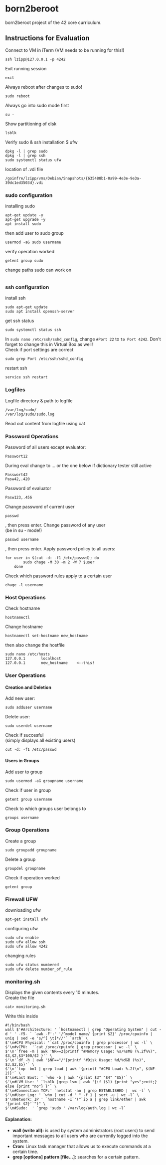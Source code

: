 # born2beroot
born2beroot project of the 42 core curriculum.

## Instructions for Evaluation
Connect to VM in iTerm (VM needs to be running for this!)
```
ssh lzipp@127.0.0.1 -p 4242
```
Exit running session
```
exit
```
Always reboot after changes to sudo!
```
sudo reboot
```
Always go into sudo mode first
```
su -
```
Show partitioning of disk
```
lsblk
```
Verify sudo & ssh installation $ ufw
```
dpkg -l | grep sudo
dpkg -l | grep ssh
sudo systemctl status ufw
```
location of .vdi file
```
/goinfre/lzipp/vms/Debian/Snapshots/{635488b1-0a99-4e3e-9e3a-39dc1ed3503d}.vdi
```
### sudo configuration
installing sudo
```
apt-get update -y
apt-get upgrade -y
apt install sudo
```
then add user to sudo group
```
usermod -aG sudo username
```
verify operation worked
```
getent group sudo
```
change paths sudo can work on
```

```
### ssh configuration
install ssh
```
sudo apt-get update
sudo apt install openssh-server
```
get ssh status
```
sudo systemctl status ssh
```
In `sudo nano /etc/ssh/sshd_config`, change `#Port 22` to `to Port 4242`. Don't forget to change this in Virtual Box as well! \
Check if port settings are correct
```
sudo grep Port /etc/ssh/sshd_config
```
restart ssh
```
service ssh restart
```
### Logfiles
Logfile directory & path to logfile
```
/var/log/sudo/
/var/log/sudo/sudo.log
```
Read out content from logfile using cat
### Password Operations
Password of all users except evaluator:
```
Passwort12
```
During eval change to ... or the one below if dictionary tester still active
```
Passwort42
Pasw42,.420
```
Password of evaluator
```
Pasw123,.456
```
Change password of current user
```
passwd
```
, then press enter.
Change password of any user \
(be in su - mode!)
```
passwd username
```
, then press enter.
Apply password policy to all users:
```
for user in $(cut -d: -f1 /etc/passwd); do
    	sudo chage -M 30 -m 2 -W 7 $user
	done
```
Check which password rules apply to a certain user
```
chage -l username
```
### Host Operations
Check hostname
```
hostnamectl
```
Change hostname
```
hostnamectl set-hostname new_hostname
```
then also change the hostfile
```
sudo nano /etc/hosts
127.0.0.1       localhost
127.0.0.1       new_hostname	<--this!
```
### User Operations
#### Creation and Deletion
Add new user:
```
sudo adduser username
```
Delete user:
```
sudo userdel username
```
Check if succesful \
(simply displays all existing users)
```
cut -d: -f1 /etc/passwd
```
#### Users in Groups
Add user to group
```
sudo usermod -aG groupname username
```
Check if user in group
```
getent group username
```
Check to which groups user belongs to
```
groups username
```
### Group Operations
Create a group
```
sudo groupadd groupname
```
Delete a group
```
groupdel groupname
```
Check if operation worked
```
getent group
```
### Firewall UFW
downloading ufw
```
apt-get install ufw
```
configuring ufw
```
sudo ufw enable
sudo ufw allow ssh
sudo ufw allow 4242
```
changing rules
```
sudo ufw status numbered
sudo ufw delete number_of_rule
```
### monitoring.sh
Displays the given contents every 10 minutes. \
Create the file
```
cat> monitoring.sh
```
Write this inside
```
#!/bin/bash
wall $'#Architecture: ' `hostnamectl | grep "Operating System" | cut -d ' ' -f5- ` `awk -F':' '/^model name/ {print $2}' /proc/cpuinfo | uniq | sed -e 's/^[ \t]*//'` `arch` \
$'\n#CPU Physical: '`cat /proc/cpuinfo | grep processor | wc -l` \
$'\n#vCPU:  '`cat /proc/cpuinfo | grep processor | wc -l` \
$'\n'`free -m | awk 'NR==2{printf "#Memory Usage: %s/%sMB (%.2f%%)", $3,$2,$3*100/$2 }'` \
$'\n'`df -h | awk '$NF=="/"{printf "#Disk Usage: %d/%dGB (%s)", $3,$2,$5}'` \
$'\n'`top -bn1 | grep load | awk '{printf "#CPU Load: %.2f\n", $(NF-2)}'` \
$'\n#Last Boot: ' `who -b | awk '{print $3" "$4" "$5}'` \
$'\n#LVM Use: ' `lsblk |grep lvm | awk '{if ($1) {print "yes";exit;} else {print "no"} }'` \
$'\n#Connection TCP:' `netstat -an | grep ESTABLISHED |  wc -l` \
$'\n#User Log: ' `who | cut -d " " -f 1 | sort -u | wc -l` \
$'\nNetwork: IP ' `hostname -I`"("`ip a | grep link/ether | awk '{print $2}'`")" \
$'\n#Sudo:  ' `grep 'sudo ' /var/log/auth.log | wc -l`
```
#### Explanation:
- **wall (write all):** is used by system administrators (root users) to send important messages to all users who are currently logged into the system.
- **Cron:** Linux task manager that allows us to execute commands at a certain time. 
- **grep [options] pattern [file...]:** searches for a certain pattern.
